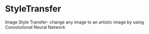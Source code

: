 # StyleTransfer
Image Style Transfer- change any image to an artistic image by using Convolutional Neural Network
